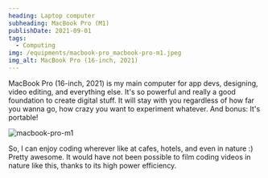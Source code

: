 ```yaml
---
heading: Laptop computer
subheading: MacBook Pro (M1)
publishDate: 2021-09-01
tags:
  - Computing
img: /equipments/macbook-pro_macbook-pro-m1.jpeg
img_alt: MacBook Pro (16-inch, 2021)
---
```


MacBook Pro (16-inch, 2021) is my main computer for app devs, designing, video editing, and everything else.
It's so powerful and really a good foundation to create digital stuff. It will stay with you regardless of how far you wanna go, how crazy you want to experiment whatever. And bonus: It's portable!

![macbook-pro-m1](/equipments/macbook-pro_macbook-pro-m1.jpeg)

So, I can enjoy coding wherever like at cafes, hotels, and even in nature :) Pretty awesome.
It would have not been possible to film coding videos in nature like this, thanks to its high power efficiency.
